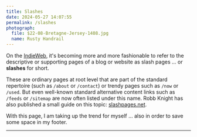 ```yaml
---
title: Slashes
date: 2024-05-27 14:07:55
permalink: /slashes
photograph:
  file: $22-08-Bretagne-Jersey-1408.jpg
  name: Rusty Handrail
---
```


On the [IndieWeb](https://indieweb.org/), it's becoming more and more fashionable to refer to the descriptive or supporting pages of a blog or website as slash pages ... or **slashes** for short. 

These are ordinary pages at root level that are part of the standard repertoire (such as ``/about`` or ``/contact``) or trendy pages such as ``/now`` or ``/used``. But even well-known standard alternative content links such as ``/feeds`` or ``/sitemap`` are now often listed under this name. Robb Knight has also published a small guide on this topic: [slashpages.net](https://slashpages.net/).

With this page, I am taking up the trend for myself ... also in order to save some space in my footer.

---
